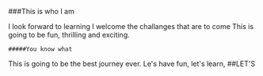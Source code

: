 


###This is who I am

I look forward to learning 
I welcome the challanges that are to come
This is going to be fun, thrilling and exciting.

	#####You know what
This is going to be the best journey ever.
Le's have fun, let's learn,
		##LET'S 


